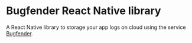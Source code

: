 # Bugfender React Native library

A React Native library to storage your app logs on cloud using the service [Bugfender](https://bugfender.com).
